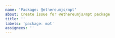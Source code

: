 ```yaml
---
name: 'Package: @ethereumjs/mpt'
about: Create issue for @ethereumjs/mpt package
title: ''
labels: 'package: mpt'
assignees: ''
---
```


